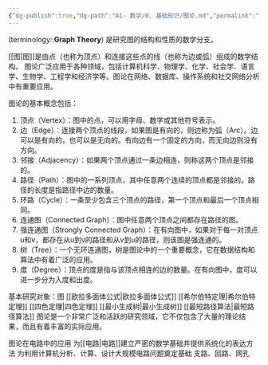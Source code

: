 ```yaml
---
{"dg-publish":true,"dg-path":"A1- 数学/0. 基础知识/图论.md","permalink":"/A1- 数学/0. 基础知识/图论/","dgPassFrontmatter":true,"noteIcon":"","created":"2024-05-21T15:20:28.080+08:00","updated":"2025-06-19T18:53:15.001+08:00"}
---
```



(terminology::**Graph Theory**)
是研究图的结构和性质的数学分支。

[[图\|图]]是由点（也称为顶点）和连接这些点的线（也称为边或弧）组成的数学结构。
图论广泛应用于各种领域，包括计算机科学、物理学、化学、社会学、语言学、生物学、工程学和经济学等。图论在网络、数据库、操作系统和社交网络分析中有重要应用。

图论的基本概念包括：
1. 顶点（Vertex）：图中的点，可以用字母、数字或其他符号表示。
2. 边（Edge）：连接两个顶点的线段，如果图是有向的，则边称为弧（Arc）。边可以是有向的，也可以是无向的。有向边有一个固定的方向，而无向边则没有方向。
3. 邻接（Adjacency）：如果两个顶点通过一条边相连，则称这两个顶点是邻接的。
4. 路径（Path）：图中的一系列顶点，其中任意两个连续的顶点都是邻接的。路径的长度是指路径中边的数量。
5. 环路（Cycle）：一条至少包含三个顶点的路径，第一个顶点和最后一个顶点相同。
6. 连通图（Connected Graph）：图中任意两个顶点之间都存在路径的图。
7. 强连通图（Strongly Connected Graph）：在有向图中，如果对于每一对顶点u和v，都存在从u到v的路径和从v到u的路径，则该图是强连通的。
8. 树（Tree）：一个无环连通图，树是图论中的一个重要概念，它在数据结构和算法中有着广泛的应用。
9. 度（Degree）：顶点的度是指与该顶点相连的边的数量。在有向图中，度可以进一步分为入度和出度。

基本研究对象：图
[[欧拉多面体公式\|欧拉多面体公式]]
[[希尔伯特定理\|希尔伯特定理]]
[[四色定理\|四色定理]]
[[最小生成树\|最小生成树]]
[[最短路径算法\|最短路径算法]]
图论是一个非常广泛和活跃的研究领域，它不仅包含了大量的理论结果，而且有着丰富的实际应用。

图论在电路中的应用
为[[电路\|电路]]建立严密的数学基础并提供系统化的表达方法
为利用计算机分析、计算、设计大规模电路问题奠定基础
支路、回路、网孔
